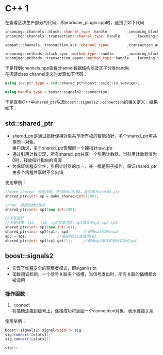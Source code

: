 # C++ 1   
在查看区块生产部分的代码，即producer_plugin.cpp时，遇到了如下代码
```C++
incoming::channels::block::channel_type::handle			_incoming_block_subscription;
incoming::channels::transaction::channel_type::handle		_incoming_transaction_subscription;

compat::channels::transaction_ack::channel_type&		_transaction_ack_channel;

incoming::methods::block_sync::method_type::handle		_incoming_block_sync_provider;
incoming::methods::transaction_async::method_type::handle	_incoming_transaction_async_provider;
```

于是转到channels.hpp查看channel数据结构以及其子分类handle             
在阅读class channel定义时发现如下代码：
```C++
using ios_ptr_type = std::shared_ptr<boost::asio::io_service>;

using handle_type = boost::signals2::connection;
```
于是查看C++中`shared_ptr`以及`boost::signals2::connection`的相关定义，结果如下：
                             
			     
## std::shared_ptr
* shared_ptr是通过指针保持对象共享所有权的智能指针，多个shared_ptr可共享同一对象。           
换句话说，多个shared_ptr管理同一个裸指针raw_ptr
* 通过引用计数实现，所有shared_ptr共享一个引用计数器，当引用计数器值为0时，释放指针指向的资源
* 为保证线程安全性，引用计时器的加一，减一都是原子操作，保证shared_ptr由多个线程共享时不会出错
         
使用举例：
```C++
//make_shared: 分配内存，并初始化为100，返回值为shared_ptr
shared_ptr<int> sp = make_shared<int>(100);

//new: 直接初始化指针
shared_ptr<int> sp1(new int(100);

//关联指针
//关联结果：sp1,, sp2, sp3共享内存，sp4独立于sp1,sp2,sp3
shared_ptr<int> sp1(new int(10));
shared_ptr<int> sp2(sp1), sp3;		//使用sp1初始化sp2
sp3 = sp1;				//直接将sp1赋值为sp3
shared_ptr<int> sp4(sp1.get());		//使用sp1保存的指针初始化sp4
```
               
	       
## boost::signals2
* 实现了线程安全的观察者模式，即siganl/slot
* 函数回调机制，一个信号关联多个插槽，当信号发出时，所有关联的插槽都会被调用

### 操作函数
1.  connect          
将插槽连接到信号上，连接成功将返回一个connection对象，表示连接关系             

使用举例：
```C++
boost::signals2::signal<void()>	sig;
sig.connect(&slots1);
sig.connect(&slots2);

sig();
```
